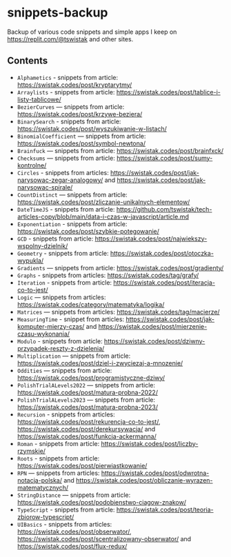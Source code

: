# snippets-backup

Backup of various code snippets and simple apps I keep on https://replit.com/@tswistak and other sites.

## Contents

- `Alphametics` - snippets from article: https://swistak.codes/post/kryptarytmy/
- `Arraylists` - snippets from article: https://swistak.codes/post/tablice-i-listy-tablicowe/
- `BezierCurves` — snippets from article: https://swistak.codes/post/krzywe-beziera/
- `BinarySearch` - snippets from article: https://swistak.codes/post/wyszukiwanie-w-listach/
- `BinomialCoefficient` — snippets from article: https://swistak.codes/post/symbol-newtona/
- `Brainfuck` — snippets from article: https://swistak.codes/post/brainfxck/
- `Checksums` — snippets from article: https://swistak.codes/post/sumy-kontrolne/
- `Circles` - snippets from articles: https://swistak.codes/post/jak-narysowac-zegar-analogowy/ and https://swistak.codes/post/jak-narysowac-spirale/
- `CountDistinct` — snippets from article: https://swistak.codes/post/zliczanie-unikalnych-elementow/
- `DateTimeJS` - snippets from article: https://github.com/tswistak/tech-articles-copy/blob/main/data-i-czas-w-javascript/article.md
- `Exponentiation` - snippets from article: https://swistak.codes/post/szybkie-potegowanie/
- `GCD` - snippets from article: https://swistak.codes/post/najwiekszy-wspolny-dzielnik/
- `Geometry` - snippets from article: https://swistak.codes/post/otoczka-wypukla/
- `Gradients` — snippets from article: https://swistak.codes/post/gradienty/
- `Graphs` - snippets from articles: https://swistak.codes/tag/grafy/
- `Iteration` - snippets from article: https://swistak.codes/post/iteracja-co-to-jest/
- `Logic` — snippets from articles: https://swistak.codes/category/matematyka/logika/
- `Matrices` — snippets from articles: https://swistak.codes/tag/macierze/
- `MeasuringTime` - snippet from articles: https://swistak.codes/post/jak-komputer-mierzy-czas/ and https://swistak.codes/post/mierzenie-czasu-wykonania/
- `Modulo` - snippets from article: https://swistak.codes/post/dziwny-przypadek-reszty-z-dzielenia/
- `Multiplication` — snippets from article: https://swistak.codes/post/dziel-i-zwyciezaj-a-mnozenie/
- `Oddities` — snippets from article: https://swistak.codes/post/programistyczne-dziwy/
- `PolishTrialALevels2022` — snippets from article: https://swistak.codes/post/matura-probna-2022/
- `PolishTrialALevels2023` — snippets from article: https://swistak.codes/post/matura-probna-2023/
- `Recursion` - snippets from articles: https://swistak.codes/post/rekurencja-co-to-jest/, https://swistak.codes/post/derekursywacja/ and https://swistak.codes/post/funkcja-ackermanna/
- `Roman` - snippets from article: https://swistak.codes/post/liczby-rzymskie/
- `Roots` - snippets from article: https://swistak.codes/post/pierwiastkowanie/
- `RPN` — snippets from articles: https://swistak.codes/post/odwrotna-notacja-polska/ and https://swistak.codes/post/obliczanie-wyrazen-matematycznych/
- `StringDistance` — snippets from article: https://swistak.codes/post/podobienstwo-ciagow-znakow/
- `TypeScript` - snippets from article: https://swistak.codes/post/teoria-zbiorow-typescript/
- `UIBasics` - snippets from articles: https://swistak.codes/post/obserwator/, https://swistak.codes/post/scentralizowany-obserwator/ and https://swistak.codes/post/flux-redux/
